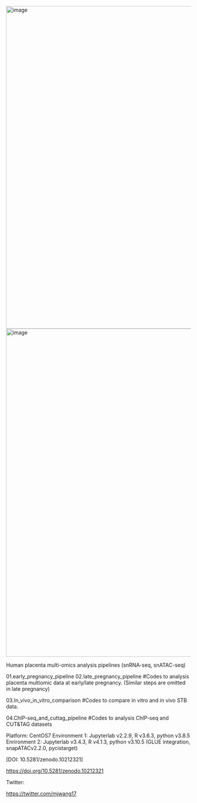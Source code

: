 <img width="878" alt="image" src="https://github.com/wangmeijiao/Human_placenta_multi-omics_snRNA-seq_snATAC-seq/assets/20920507/94e954f6-9202-46e5-9a5a-c8c666301a1a">
<img width="893" alt="image" src="https://github.com/wangmeijiao/Human_placenta_multi-omics_snRNA-seq_snATAC-seq/assets/20920507/2bf29d7e-68c9-4044-a6d1-801fa5c44fbd">


Human placenta multi-omics analysis pipelines (snRNA-seq, snATAC-seq)

01.early_pregnancy_pipeline
02.late_pregnancy_pipeline
#Codes to analysis placenta multiomic data at early/late pregnancy. (Similar steps are omitted in late pregnancy)

03.In_vivo_in_vitro_comparison #Codes to compare in vitro and in vivo STB data.


04.ChIP-seq_and_cuttag_pipeline #Codes to analysis ChIP-seq and CUT&TAG datasets

Platform: CentOS7 Environment 1: Jupyterlab v2.2.9, R v3.6.3, python v3.8.5 Enrironment 2: Jupyterlab v3.4.3, R v4.1.3, python v3.10.5 (GLUE integration, snapATACv2.2.0, pycistarget)


[DOI: 10.5281/zenodo.10212321]

https://doi.org/10.5281/zenodo.10212321

Twitter:

https://twitter.com/mjwang17
